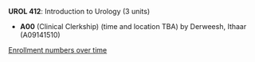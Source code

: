 **UROL 412**: Introduction to Urology (3 units)

- **A00** (Clinical Clerkship) (time and location TBA) by Derweesh, Ithaar (A09141510)

[Enrollment numbers over time](./UROL412.tsv)
